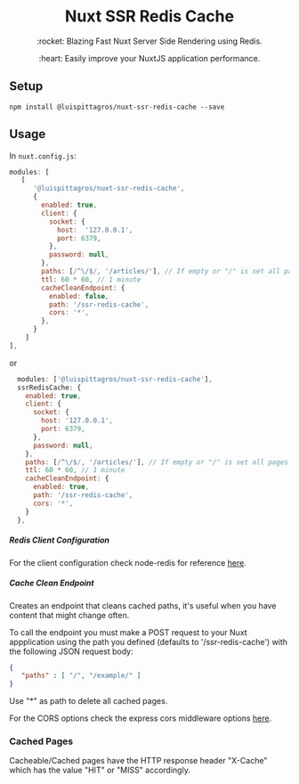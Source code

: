 <h1 align="center"> Nuxt SSR Redis Cache</h1>

<p align="center">:rocket: Blazing Fast Nuxt Server Side Rendering using Redis. </p>

<p align="center">:heart: Easily improve your NuxtJS application performance.</p>

## Setup

```
npm install @luispittagros/nuxt-ssr-redis-cache --save
```

## Usage

In `nuxt.config.js`:

```js
modules: [
   [
      '@luispittagros/nuxt-ssr-redis-cache',
      {
        enabled: true,
        client: {
          socket: {
            host:  '127.0.0.1',
            port: 6379,
          },
          password: null,
        },
        paths: [/^\/$/, '/articles/'], // If empty or "/" is set all pages will be cached
        ttl: 60 * 60, // 1 minute
        cacheCleanEndpoint: {
          enabled: false, 
          path: '/ssr-redis-cache',
          cors: '*',
        },
      }
    ]
],
```

or

```js
  modules: ['@luispittagros/nuxt-ssr-redis-cache'],
  ssrRedisCache: {
    enabled: true,
    client: {
      socket: {
        host: '127.0.0.1',
        port: 6379,
      },
      password: null,
    },
    paths: [/^\/$/, '/articles/'], // If empty or "/" is set all pages will be cached
    ttl: 60 * 60, // 1 minute
    cacheCleanEndpoint: {
      enabled: true, 
      path: '/ssr-redis-cache',
      cors: '*',
    }
  },
```

##### Redis Client Configuration

For the client configuration check node-redis for reference [here](https://github.com/redis/node-redis/blob/master/docs/client-configuration.md).

##### Cache Clean Endpoint

Creates an endpoint that cleans cached paths, it's useful when you have content that might change often.

To call the endpoint you must make a POST request to your Nuxt appplication using the path you defined (defaults to '/ssr-redis-cache') with the following JSON request body:

```json
{
   "paths" : [ "/", "/example/" ]
}
```

Use "*" as path to delete all cached pages.

For the CORS options check the express cors middleware options [here](https://expressjs.com/en/resources/middleware/cors.html).

### Cached Pages

Cacheable/Cached pages have the HTTP response header "X-Cache" which has the value "HIT" or "MISS" accordingly.
